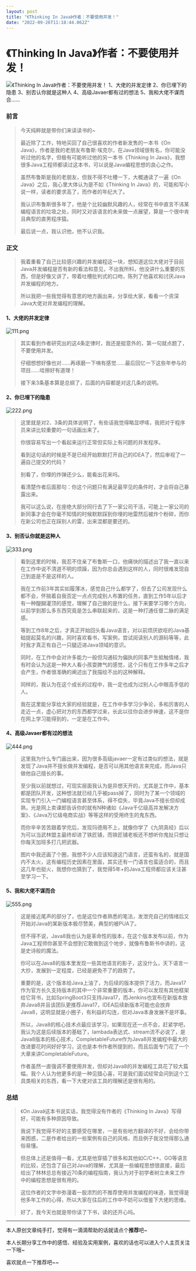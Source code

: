 ```yaml
---
layout: post
title: "《Thinking In Java》作者：不要使用并发！"
date: "2022-09-26T11:18:44.062Z"
---
```

《Thinking In Java》作者：不要使用并发！
============================

![《Thinking In Java》作者：不要使用并发！](https://img2022.cnblogs.com/blog/1755845/202209/1755845-20220926095112141-493012864.png) 1、大佬的并发定律 2、你已埋下的隐患 3、别否认你就是这种人 4、高级Javaer都有过的想法 5、我和大佬不谋而合……

### 前言

> 今天纯粹就是带你们来读读书的~
> 
> 最近除了工作，特地买回了自己很喜欢的作者新发售的一本书《On Java》，作者是我的老朋友布鲁斯·埃克尔，在Java领域很有名，你可能没听过他的名字，但极有可能听过他的另一本书《Thinking In Java》，我想很多Java工程师都读过这本书，可以说是Java编程思想的良心之作。
> 
> 虽然布鲁斯是我的老朋友，但我不得不吐槽一下，大概通读了一遍《On Java》之后，我心里大体认为是不如《Thinking In Java》的，可能和写小说一样，读者的要求高了，而作者的年纪大了。
> 
> 我认识布鲁斯很多年了，他是个比较幽默风趣的人，经常在书中直言不讳某编程语言的垃圾之处，同时又对该语言的未来做一点展望，算是一个很中肯且典型的直男程序猿。
> 
> 最后说一点，我认识他，他不认识我。

  

### 正文

> 我着重看了自己比较感兴趣的并发编程这一块，想知道这位大佬对于目前Java并发编程是否有新的看法和意见，不出我所料，他没讲什么重要的东西，但是好像又讲了，带着吐槽批判式的口吻，陈列了他喜欢和讨厌Java并发编程的地方。
> 
> 所以我把一些我觉得有意思的地方画出来，分享给大家，看看一个资深Java大佬对并发编程的理解。

#### 1、大佬的并发定律

![111.png](https://p9-juejin.byteimg.com/tos-cn-i-k3u1fbpfcp/04b54b8a0f564a13b705d81304b0711c~tplv-k3u1fbpfcp-watermark.image?)

> 其实看到作者研究出的这4条定律时，我还是挺意外的，第一句就点题了，不要使用并发。
> 
> 仔细想想好像也对……再琢磨一下咦有感觉……最后回忆一下这些年参与的项目……哇擦好有道理！
> 
> 接下来3条基本算是总纲了，后面的内容都是对这几条的说明。

  

#### 2、你已埋下的隐患

![222.png](https://p3-juejin.byteimg.com/tos-cn-i-k3u1fbpfcp/5394d660ed524590b57154cc7e74dd88~tplv-k3u1fbpfcp-watermark.image?)

> 这里就是对2、3条的具体说明了，有些话我觉得略显啰嗦，我把对于程序员来讲比较重要的一句话画出来了。
> 
> 你很容易写出一个看起来运行正常但实际上有问题的并发程序。
> 
> 看到这句话的时候是不是已经开始默默打开自己的IDEA了，然后审视了一遍自己提交的代码？
> 
> 别看了，你埋的炸弹还少么，能看出花来吗。
> 
> 看清楚作者后面那句：你这个问题只有满足最罕见的条件时，才会将自己暴露出来。
> 
> 我可以这么说，在座绝大部分同行去了下一家公司干活，可能上一家公司的新同事才会在你毫不知情的时候默默踩到你埋的地雷然后被炸个粉碎，而你在新公司也正在踩别人的雷，出来混都是要还的。

  

#### 3、别否认你就是这种人

![333.png](https://p1-juejin.byteimg.com/tos-cn-i-k3u1fbpfcp/41cbee68b857452c846b8627f6821393~tplv-k3u1fbpfcp-watermark.image?)

> 看到这里的时候，我忍不住亲了布鲁斯一口，他痛快的描述出了我一直以来在工作中说不清道不明的烦躁，因为你总会遇到这样的人，同时很难发现自己到底是不是这样的人。
> 
> 我在工作前3年其实如履薄冰，感觉自己什么都学了，但去了公司发现什么都不会，怀揣着自我否定一点点完成别人布置的任务，直到工作5年以后才有一种醍醐灌顶的感觉，理解了自己做的是什么，接下来要学习哪个方向，以前学到那么多东西究竟是怎么串联起来的，这是一种打通任督二脉的满足感。
> 
> 等到工作8年之后，才真正开始回头看Java语言，对以前烦厌欲呕的Java基础提起莫名的兴趣，同时喜欢看书，写案例，尝试阅读别人的源码等等，此时我才真正有自己一只腿迈进Java领域的意识。
> 
> 同时，在工作中会对许多能力一般但沟通较为偏执的同事产生抵触情绪，我有时会认为这是一种大人看小孩耍脾气的感觉，这个只有在工作多年之后才会产生，作者很准确的阐述出了我描绘不出的这种解释。
> 
> 同样的，我认为在这个成长的过程中，我一定也成为过别人心中眼高手低的人。
> 
> 我在这里能分享给大家的经验就是，在工作中多学习少争论，多和厉害的人走近一点，虚心把对方的东西都学过来，长此以往你会进步神速，这不是你在网上学习能得到的，一定是在工作中。

  

#### 4、高级Javaer都有过的想法

![444.png](https://p6-juejin.byteimg.com/tos-cn-i-k3u1fbpfcp/aa21c512cc374bee9ffbdc90c39d7dbe~tplv-k3u1fbpfcp-watermark.image?)

> 这里我为什么专门画出来，因为很多高级javaer一定有过类似的想法，就是发现了Java并不擅长做并发编程，是否可以用其他语言来完成，而Java只做他自己擅长的事。
> 
> 至少我以前就想过，可现实层面我认为是异想天开的，尤其是工作中，基本都是团队开发，这种想法就已经几乎被pass掉了，同时为了某一个领域的实现专门引入一门编程语言甚至体系，得不偿失，毕竟Java不擅长但却成熟，光是网上卖课郎告诉你的就有N种诸如《Java千亿级高并发解决方案》、《Java万亿级电商实战》等等这样的受用终生的鬼东西。
> 
> 而你辛辛苦苦跟着学完后，发现玛德用不上，就像你学了《九阴真经》后以为可以当武林盟主最终却进了铁匠铺，而铁匠铺老板还不想听你鬼扯只想让你每天加班多打几把武器。
> 
> 图片中我还画了个圈，我想不少人应该知道这门语言，还蛮有名的，就是国内不太火，这有编程历史因素在里面，其实还有一门语言也蛮适合的，而且这几年也挺火，我想你也猜到了，我觉得5年+的Java工程师都应该关注甚至学习一下。

  

#### 5、我和大佬不谋而合

![555.png](https://p1-juejin.byteimg.com/tos-cn-i-k3u1fbpfcp/fa3574bda4cb4281908261dab24226b2~tplv-k3u1fbpfcp-watermark.image?)

> 这是接近尾声的部分了，也是这位作者熟悉的笔法，发泄完自己的情绪后又开始对Java的某新版本极尽赞美，典型的被PUA了。
> 
> 但不得不说，Java8我也认为是革命性的版本，在这个版本发布以前，作为Java工程师你甚至不会想到它敢做到这个地步，就像布鲁斯书中讲的，这是史诗般的魔法。
> 
> 你可以在Java8的版本里发现一些其他语言的影子，这没什么，天下语言一大抄，发展到一定程度，已经是避免不了的趋势了。
> 
> 重要的是，这个版本给Java上油了，为后续的版本提供了活力，而Java17作为官方长久支持版本的其中一个非常重要的版本，你可以发现有其他框架给它背书，比如SpringBoot3只支持Java17，而Jenkins也宣布在新版本放弃Java8并且该团队更推荐Java17，IDEA后续新版本可能也会放弃Java8，这明显就是小圈子，有利益的勾连，但对Java本身发展不是坏事。
> 
> 所以，Java8的核心技术点最应该学习，如果现在还一点不会，赶紧学吧，我认为这是后续版本的基础了，lambada表达式、stream流不必说了，是Java8版本的核心技术，CompletableFuture作为Java8并发编程中最大的改进要花时间好好学习，这也是本书作者所提到的，而且后面专门花了一个大章来讲CompletableFuture。
> 
> 作者虽然一直强调不要使用并发，但却对Java8的并发编程工具花了较大篇幅，我个人认为他更多的是一种见猎心喜，可是我们面试经常会问到这个工具类相关的东西，看一下大佬对该工具的理解还是很有用的。

  

### 总结

> 《On Java》这本书说实话，我觉得没有作者的《Thinking In Java》写得好，可能有多种原因导致。
> 
> 我说下我觉得不好的主要感受在哪里，一是有些地方翻译的不好，会给你带来困惑，二是作者给出的一些案例有自己的风格，而且例子我没觉得那么通俗易懂。
> 
> 但总体上还是值得一看，尤其是他穿插了很多和其他如C/C++、GO等语言的比较，还包含了自己对Java的理解，尤其是一些编程思想很直接，最后给出了林林总总有接近70条的编程指南，我认为对于初学者树立未来工作中的编程思想是很有用的。
> 
> 这位作者的文字中弥漫着一股浓烈的不推荐使用并发编程的味道，我觉得是他多年工作的心得，所以大家在往后的工作中不妨可以借鉴下大佬的思维。
> 
> 好了，我今天也就是带你读了下书，读的还开心吗。

  

* * *

本人原创文章纯手打，觉得有一滴滴帮助的话就请点个**推荐**吧~

本人长期分享工作中的感悟、经验及实用案例，喜欢的话也可以进入个人主页关注一下哦~

喜欢就点一下推荐吧~~
